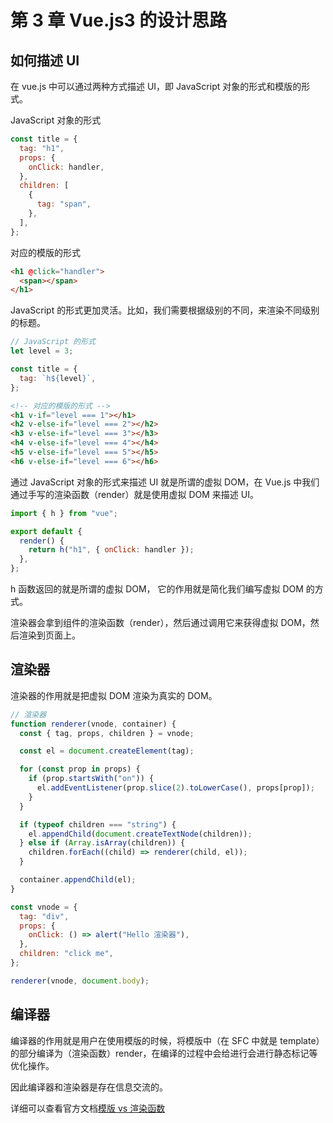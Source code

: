 # 第 3 章 Vue.js3 的设计思路

## 如何描述 UI

在 vue.js 中可以通过两种方式描述 UI，即 JavaScript 对象的形式和模版的形式。

JavaScript 对象的形式

```js
const title = {
  tag: "h1",
  props: {
    onClick: handler,
  },
  children: [
    {
      tag: "span",
    },
  ],
};
```

对应的模版的形式

```html
<h1 @click="handler">
  <span></span>
</h1>
```

JavaScript 的形式更加灵活。比如，我们需要根据级别的不同，来渲染不同级别的标题。

```js
// JavaScript 的形式
let level = 3;

const title = {
  tag: `h${level}`,
};
```

```html
<!-- 对应的模版的形式 -->
<h1 v-if="level === 1"></h1>
<h2 v-else-if="level === 2"></h2>
<h3 v-else-if="level === 3"></h3>
<h4 v-else-if="level === 4"></h4>
<h5 v-else-if="level === 5"></h5>
<h6 v-else-if="level === 6"></h6>
```

通过 JavaScript 对象的形式来描述 UI 就是所谓的虚拟 DOM，在 Vue.js 中我们通过手写的渲染函数（render）就是使用虚拟 DOM 来描述 UI。

```js
import { h } from "vue";

export default {
  render() {
    return h("h1", { onClick: handler });
  },
};
```

h 函数返回的就是所谓的虚拟 DOM， 它的作用就是简化我们编写虚拟 DOM 的方式。

渲染器会拿到组件的渲染函数（render），然后通过调用它来获得虚拟 DOM，然后渲染到页面上。

## 渲染器

渲染器的作用就是把虚拟 DOM 渲染为真实的 DOM。

```js
// 渲染器
function renderer(vnode, container) {
  const { tag, props, children } = vnode;

  const el = document.createElement(tag);

  for (const prop in props) {
    if (prop.startsWith("on")) {
      el.addEventListener(prop.slice(2).toLowerCase(), props[prop]);
    }
  }

  if (typeof children === "string") {
    el.appendChild(document.createTextNode(children));
  } else if (Array.isArray(children)) {
    children.forEach((child) => renderer(child, el));
  }

  container.appendChild(el);
}

const vnode = {
  tag: "div",
  props: {
    onClick: () => alert("Hello 渲染器"),
  },
  children: "click me",
};

renderer(vnode, document.body);
```

## 编译器

编译器的作用就是用户在使用模版的时候，将模版中（在 SFC 中就是 template）的部分编译为（渲染函数）render，在编译的过程中会给进行会进行静态标记等优化操作。

因此编译器和渲染器是存在信息交流的。

详细可以查看官方文档[模版 vs 渲染函数](https://cn.vuejs.org/guide/extras/rendering-mechanism.html#templates-vs-render-functions)
